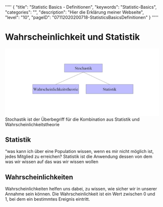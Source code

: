 '''''
{
"title": "Statistic Basics - Definitionen",
"keywords": "Statistic-Basics",
"categories": "",
"description": "Hier die Erklärung meiner Webseite",
"level": "10",
"pageID": "07112020200718-StatisticsBasicsDefinitionen"
}
'''''

# Wahrscheinlichkeit und Statistik

![](imgs/2020-10-09-11-16-39.png)
Stochastik ist der Überbegriff für die Kombination aus Statistik und Wahrscheinlichkeitstheorie

## Statistik
“was kann ich über eine Population wissen, wenn es mir nicht möglich ist, jedes Mitglied zu erreichen? Statistik ist die Anwendung dessen von dem was wir wissen auf das was wir wissen wollen

## Wahrscheinlichkeiten
Wahrscheinlichkeiten helfen uns dabei, zu wissen, wie sicher wir in unserer Annahme sein können. Die Wahrscheinlichkeit ist ein Wert zwischen 0 und 1, bei dem ein bestimmtes Ereignis eintritt. 